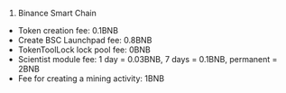 1. Binance Smart Chain
- Token creation fee: 0.1BNB
- Create BSC Launchpad fee: 0.8BNB
- TokenToolLock lock pool fee: 0BNB
- Scientist module fee: 1 day = 0.03BNB, 7 days = 0.1BNB, permanent = 2BNB
- Fee for creating a mining activity: 1BNB